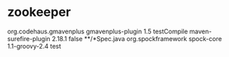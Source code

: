 # zookeeper
<build>
<plugins>
<plugin>
<groupId>org.codehaus.gmavenplus</groupId>
<artifactId>gmavenplus-plugin</artifactId>
<version>1.5</version>
<executions>
<execution>
<goals>
<goal>testCompile</goal>
</goals>
</execution>
</executions>
</plugin>
<plugin>
<artifactId>maven-surefire-plugin</artifactId>
<version>2.18.1</version>
<configuration>
<useFile>false</useFile>
<includes>
<include>**/*Spec.java</include>
</includes>
</configuration>
</plugin>
</plugins>
</build>
<dependencies>
<dependency>
<groupId>org.spockframework</groupId>
<artifactId>spock-core</artifactId>
<version>1.1-groovy-2.4</version>
<scope>test</scope>
</dependency>
</dependencies>
<!--tag::maven[]-->
</project>
